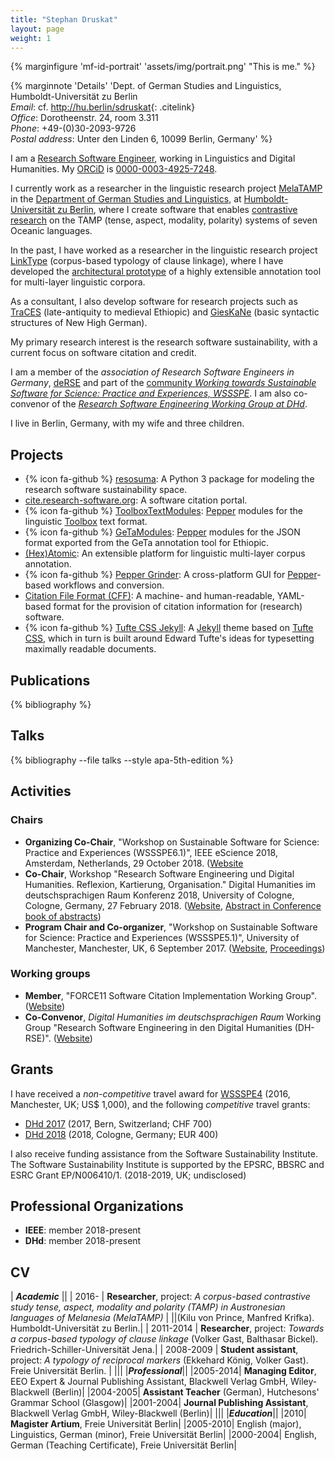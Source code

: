 ```yaml
---
title: "Stephan Druskat"
layout: page
weight: 1
---
```


{% marginfigure 'mf-id-portrait' 'assets/img/portrait.png' "This is me." %}

{% marginnote 'Details' 'Dept. of German Studies and Linguistics, Humboldt-Universität zu Berlin  
*Email*: cf. <http://hu.berlin/sdruskat>{: .citelink}  
*Office*: Dorotheenstr. 24, room 3.311  
*Phone*: +49-(0)30-2093-9726  
*Postal address*: Unter den Linden 6, 10099 Berlin, Germany' %}

I am a [Research Software Engineer](http://www.rse.ac.uk), working in Linguistics and Digital Humanities. My [ORCiD](https://orcid.org) is [0000-0003-4925-7248](http://orcid.org/0000-0003-4925-7248).

I currently work as a researcher in the linguistic research project [MelaTAMP](https://hu.berlin/melatamp) in the [Department of German Studies and Linguistics](https://www.linguistik.hu-berlin.de/en), at [Humboldt-Universität zu Berlin](https://www.hu-berlin.de/en), where I create software that enables [contrastive research](https://wikis.hu-berlin.de/melatamp/Main_page) on the TAMP (tense, aspect, modality, polarity) systems of seven Oceanic languages.

In the past, I have worked as a researcher in the linguistic research project [LinkType](http://linktype.iaa.uni-jena.de/) (corpus-based typology of clause linkage), where I have developed the [architectural prototype](http://corpus-tools.org/atomic) of a highly extensible annotation tool for multi-layer linguistic corpora.

As a consultant, I also develop software for research projects such as [TraCES](https://www.traces.uni-hamburg.de/) (late-antiquity to medieval Ethiopic) and [GiesKaNe](https://gieskane.com/) (basic syntactic structures of New High German).

My primary research interest is the research software sustainability, with a current focus on
software citation and credit.

I am a member of the *association of Research Software Engineers in Germany*, [deRSE](http://de-rse.org) and part of the [community *Working towards Sustainable Software for Science: Practice and Experiences, WSSSPE*](http://wssspe.researchcomputing.org.uk/). I am also co-convenor of the [*Research Software
Engineering Working Group at DHd*](http://dig-hum.de/ag-research-software-engineering-den-digital-humanities).

I live in Berlin, Germany, with my wife and three children.

## Projects

- {% icon fa-github %} [resosuma](https://github.com/research-software/resosuma): A Python 3 package
for modeling the research software sustainability space.
- [cite.research-software.org](https://cite.research-software.org): A software citation portal.
- {% icon fa-github %} [ToolboxTextModules](https://github.com/sdruskat/pepperModules-ToolboxTextModules): [Pepper](http://corpus-tools.org/pepper) modules for the linguistic [Toolbox](https://software.sil.org/toolbox/) text format.
- {% icon fa-github %} [GeTaModules](https://github.com/sdruskat/pepperModules-GeTaModules): [Pepper](http://corpus-tools.org/pepper) modules for the JSON format exported from the GeTa annotation tool for Ethiopic.
- [(Hex)Atomic](http://corpus-tools.org/atomic): An extensible platform for linguistic multi-layer corpus annotation.
- {% icon fa-github %} [Pepper Grinder](https://github.com/sdruskat/pepper-grinder): A cross-platform GUI for [Pepper](http://corpus-tools.org/pepper)-based workflows and conversion. 
- [Citation File Format (CFF)](http://sdruskat.net/citation-file-format): A machine- and human-readable, YAML-based format for the provision of citation information for (research) software.
- {% icon fa-github %} [Tufte CSS Jekyll](http://sdruskat.net/tufte-css-jekyll): A [Jekyll](http://jekyllrb.com/) theme based on [Tufte CSS](https://edwardtufte.github.io/tufte-css/), which in turn is built around Edward Tufte's ideas for typesetting maximally readable documents.


## Publications

{% bibliography %}

## Talks

{% bibliography --file talks --style apa-5th-edition %}

## Activities

### Chairs

- **Organizing Co-Chair**, "Workshop on Sustainable Software for Science: Practice and Experiences (WSSSPE6.1)", IEEE eScience 2018, Amsterdam, Netherlands, 29 October 2018. ([Website](http://wssspe.researchcomputing.org.uk/wssspe6-1/)
- **Co-Chair**, Workshop "Research Software Engineering und Digital Humanities. Reflexion, Kartierung, Organisation." Digital Humanities im deutschsprachigen Raum Konferenz 2018, University of Cologne, Cologne, Germany, 27 February 2018. ([Website](https://dh-rse.github.io/dhd-workshop-2018/), [Abstract in Conference book of abstracts](http://dhd2018.uni-koeln.de/wp-content/uploads/boa-DHd2018-web-ISBN.pdf))
- **Program Chair and Co-organizer**, "Workshop on Sustainable Software for Science: Practice and Experiences (WSSSPE5.1)", University of Manchester, Manchester, UK, 6 September 2017. ([Website](http://wssspe.researchcomputing.org.uk/wssspe5-1/), [Proceedings](https://doi.org/10.6084/m9.figshare.c.3869782))

### Working groups

- **Member**, "FORCE11 Software Citation Implementation Working Group". ([Website](https://www.force11.org/group/software-citation-implementation-working-group))
- **Co-Convenor**, *Digital Humanities im deutschsprachigen Raum* Working Group "Research Software Engineering in den Digital Humanities (DH-RSE)". ([Website](https://dh-rse.github.io/))

## Grants

I have received a *non-competitive* travel award for [WSSSPE4](http://wssspe.researchcomputing.org.uk/wssspe4/) (2016, Manchester, UK; US$ 1,000), and the following *competitive* travel grants:
- [DHd 2017](http://www.dhd2017.ch) (2017, Bern, Switzerland; CHF 700) 
- [DHd 2018](http://dhd2018.uni-koeln.de/) (2018, Cologne, Germany; EUR 400)

I also receive funding assistance from the Software Sustainability Institute. 
The Software Sustainability Institute is supported by the EPSRC, BBSRC and ESRC Grant EP/N006410/1. (2018-2019, UK; undisclosed)

## Professional Organizations

- **IEEE**: member 2018-present
- **DHd**: member 2018-present

## CV  

| ***Academic*** ||
| 2016- | **Researcher**, project: *A corpus-based contrastive study tense, aspect, modality and polarity (TAMP) in Austronesian languages of Melanesia (MelaTAMP)* |
||(Kilu von Prince, Manfred Krifka). Humboldt-Universität zu Berlin.|
| 2011-2014 | **Researcher**, project: *Towards a corpus-based typology of clause linkage* (Volker Gast, Balthasar Bickel). Friedrich-Schiller-Universität Jena.|
| 2008-2009	| **Student assistant**, project: *A typology of reciprocal markers* (Ekkehard König, Volker Gast). Freie Universität Berlin.  |
|||
|***Professional***||
|2005-2014|	**Managing Editor**, EEO Expert & Journal Publishing Assistant, Blackwell Verlag GmbH, Wiley-Blackwell (Berlin)|
|2004-2005|	**Assistant Teacher** (German), Hutchesons' Grammar School (Glasgow)|
|2001-2004|	**Journal Publishing Assistant**, Blackwell Verlag GmbH, Wiley-Blackwell (Berlin)|
|||
|***Education***||
|2010|	**Magister Artium**, Freie Universität Berlin|
|2005-2010|	English (major), Linguistics, German (minor), Freie Universität Berlin|
|2000-2004|	English, German (Teaching Certificate), Freie Universität Berlin|
